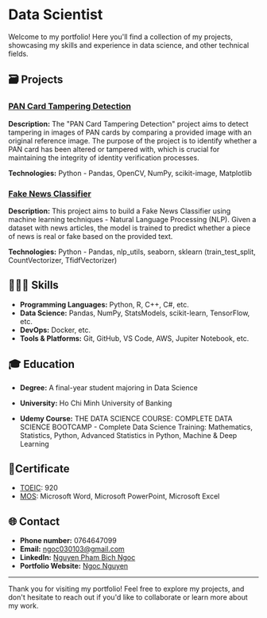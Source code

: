 # Data Scientist

Welcome to my portfolio! Here you'll find a collection of my projects, showcasing my skills and experience in data science, and other technical fields.

## 🗃️ Projects

###  [PAN Card Tampering Detection](https://github.com/lucyneee/pan-card-tempering/blob/main/PAN_Card_Tampering_Detection_.ipynb)
**Description:** The "PAN Card Tampering Detection" project aims to detect tampering in images of PAN cards by comparing a provided image with an original reference image. The purpose of the project is to identify whether a PAN card has been altered or tampered with, which is crucial for maintaining the integrity of identity verification processes.

**Technologies:** Python - Pandas, OpenCV, NumPy, scikit-image, Matplotlib

### [Fake News Classifier](https://github.com/lucyneee/Fake-News-Classifier/blob/main/Fake_News_Classifier.ipynb)
**Description:** This project aims to build a Fake News Classifier using machine learning techniques -  Natural Language Processing (NLP). Given a dataset with news articles, the model is trained to predict whether a piece of news is real or fake based on the provided text.

**Technologies:** Python - Pandas, nlp_utils, seaborn, sklearn (train_test_split, CountVectorizer, TfidfVectorizer)


## 🧑🏻‍💻 Skills

- **Programming Languages:** Python, R, C++, C#, etc.
- **Data Science:** Pandas, NumPy, StatsModels, scikit-learn, TensorFlow, etc.
- **DevOps:** Docker, etc.
- **Tools & Platforms:** Git, GitHub, VS Code, AWS, Jupiter Notebook, etc.

## 🎓 Education

- **Degree:** A final-year student majoring in Data Science 
-   **University:** Ho Chi Minh University of Banking

- **Udemy Course:** THE DATA SCIENCE COURSE: COMPLETE DATA SCIENCE BOOTCAMP - Complete Data Science Training: Mathematics, Statistics, Python, Advanced Statistics in Python, Machine & Deep Learning

## 📜Certificate
- [TOEIC](https://github.com/lucyneee/ex_porfolio/blob/main/assets/img/Toeic.jpg): 920
- [MOS](https://github.com/lucyneee/ex_porfolio/tree/main/assets/img/mos): Microsoft Word, Microsoft PowerPoint, Microsoft Excel


## 🌐 Contact

- **Phone number:** 0764647099
- **Email:** ngoc030103@gmail.com
- **LinkedIn:** [Nguyen Pham Bich Ngoc](www.linkedin.com/in/nguyen-pham-bich-ngoc-030103jangemm)
- **Portfolio Website:** [Ngoc Nguyen]([https://lucyneee.github.io/ex_porfolio/])

---

Thank you for visiting my portfolio! Feel free to explore my projects, and don't hesitate to reach out if you'd like to collaborate or learn more about my work.
